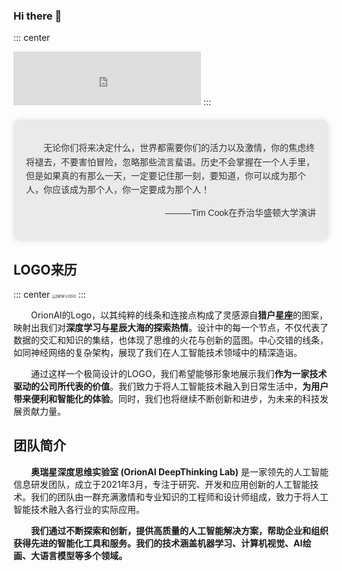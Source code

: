 ### Hi there 👋

::: center
<iframe frameborder="no" border="0" marginwidth="0" marginheight="0" width=300 height=86 src="https://music.163.com/outchain/player?type=2&id=2084473227&auto=1&height=66"></iframe>
:::

<div class="opening-remark-about">
  <p>&emsp;&emsp;无论你们将来决定什么，世界都需要你们的活力以及激情，你的焦虑终将褪去，不要害怕冒险，忽略那些流言蜚语。历史不会掌握在一个人手里，但是如果真的有那么一天，一定要记住那一刻，要知道，你可以成为那个人，你应该成为那个人，你一定要成为那个人！</p>
  <p>———Tim Cook在乔治华盛顿大学演讲</p>
</div>

<style>
.opening-remark-about {
  background-color: #EAEAEA; /* 设置底色 */
  font-family: 'Arial', sans-serif; /* 设置字体 */
  font-size: 1em; /* 文字大小 */
  line-height: 1.6; /* 行高 */
  text-align: left; /* 左对齐文本 */
  padding: 20px; /* 内边距 */
  margin: 20px auto; /* 外边距 */
  max-width: 100%; /* 最大宽度 */
  border-radius: 10px; /* 圆角 */
  box-shadow: 0px 0px 10px rgba(0, 0, 0, 0.1); /* 阴影 */
  color: #333; /* 文字颜色 */
}

.opening-remark-about p:nth-of-type(2) {
  text-align: right; /* 第二个p标签右对齐 */
}
</style>

## LOGO来历

::: center
<img src="https://typora-img-1301299232.cos.ap-shanghai.myqcloud.com/img2/202402250201783.png" alt="NEW-LOGO" class="no-zoom" style="zoom: 40%;"/>
:::

&emsp;&emsp;OrionAI的Logo，以其纯粹的线条和连接点构成了灵感源自**猎户星座**的图案，映射出我们对**深度学习与星辰大海的探索热情**。设计中的每一个节点，不仅代表了数据的交汇和知识的集结，也体现了思维的火花与创新的蓝图。中心交错的线条，如同神经网络的复杂架构，展现了我们在人工智能技术领域中的精深造诣。

&emsp;&emsp;通过这样一个极简设计的LOGO，我们希望能够形象地展示我们**作为一家技术驱动的公司所代表的价值**。我们致力于将人工智能技术融入到日常生活中，**为用户带来便利和智能化的体验**。同时，我们也将继续不断创新和进步，为未来的科技发展贡献力量。



## 团队简介

&emsp;&emsp;**奥瑞星深度思维实验室 (OrionAI DeepThinking Lab)** 是一家领先的人工智能信息研发团队，成立于2021年3月，专注于研究、开发和应用创新的人工智能技术。我们的团队由一群充满激情和专业知识的工程师和设计师组成，致力于将人工智能技术融入各行业的实际应用。

&emsp;&emsp;**我们通过不断探索和创新，提供高质量的人工智能解决方案，帮助企业和组织获得先进的智能化工具和服务。我们的技术涵盖机器学习、计算机视觉、AI绘画、大语言模型等多个领域。**
